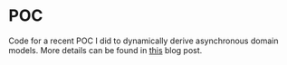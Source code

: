 # POC
Code for a recent POC I did to dynamically derive asynchronous domain models.
More details can be found in [this](https://conner.dev/blog/async-tree-traversals) blog post.
